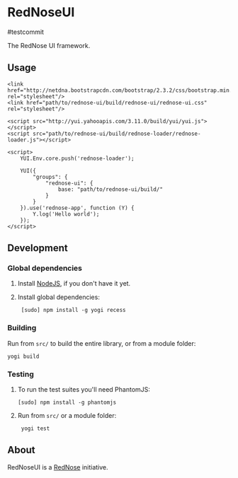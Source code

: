 # RedNoseUI

#testcommit

The RedNose UI framework.

## Usage 

    <link href="http://netdna.bootstrapcdn.com/bootstrap/2.3.2/css/bootstrap.min.css" rel="stylesheet"/>
    <link href="path/to/rednose-ui/build/rednose-ui/rednose-ui.css" rel="stylesheet"/>
    
    <script src="http://yui.yahooapis.com/3.11.0/build/yui/yui.js"></script>
    <script src="path/to/rednose-ui/build/rednose-loader/rednose-loader.js"></script>
    
    <script>
    	YUI.Env.core.push('rednose-loader');
    	
    	YUI({
        	"groups": {
            	"rednose-ui": {
    	            base: "path/to/rednose-ui/build/"
        	    }
    	    }
    	}).use('rednose-app', function (Y) {
    		Y.log('Hello world');
    	});
    </script>

## Development

### Global dependencies

1. Install [NodeJS](http://nodejs.org), if you don't have it yet.

2. Install global dependencies:
 
        [sudo] npm install -g yogi recess

### Building

Run from `src/` to build the entire library, or from a module folder:

    yogi build

### Testing

1.  To run the test suites you'll need PhantomJS:

        [sudo] npm install -g phantomjs

2. Run from `src/` or a module folder:

        yogi test

## About

RedNoseUI is a [RedNose](http://www.rednose.nl) initiative.
